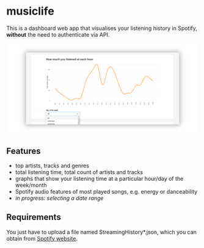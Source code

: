 # musiclife

This is a dashboard web app that visualises your listening history in Spotify, **without** the need to authenticate via API.

![screenshot2](www/images/screenshot2.PNG)

## Features

* top artists, tracks and genres
* total listening time, total count of artists and tracks
* graphs that show your listening time at a particular hour/day of the week/month
* Spotify audio features of most played songs, e.g. energy or danceability
* *in progress: selecting a date range*

## Requirements

You just have to upload a file named StreamingHistory*.json, which you can obtain from [Spotify website](https://www.spotify.com/us/account/privacy/).